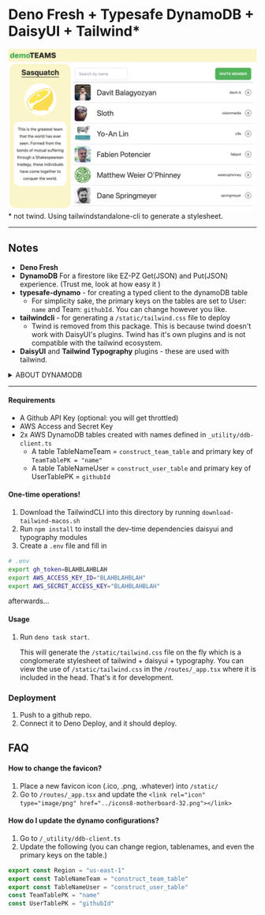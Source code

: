 # Deno Fresh + Typesafe DynamoDB + DaisyUI + Tailwind\*

![screenshot](_docs/demo2.png) \* not twind. Using tailwindstandalone-cli to
generate a stylesheet.

---

## Notes

- **Deno Fresh**
- **DynamoDB** For a firestore like EZ-PZ Get(JSON) and Put(JSON) experience.
  (Trust me, look at how easy it )
- **typesafe-dynamo** - for creating a typed client to the dynamoDB table
  - For simplicity sake, the primary keys on the tables are set to User: `name`
    and Team: `githubId`. You can change however you like.
- **tailwindcli** - for generating a `/static/tailwind.css` file to deploy
  - Twind is removed from this package. This is because twind doesn't work with
    DaisyUI's plugins. Twind has it's own plugins and is not compatible with the
    tailwind ecosystem.
- **DaisyUI** and **Tailwind Typography** plugins - these are used with
  tailwind.

<details>
  <summary>ABOUT DYNAMODB</summary>

#### ...It's easy at pie.

DynamoDB sucks in a lot of regards. But with typescript and lil' magic, you can
make it as easy a Firestore! Here's the flow

1. Define your typescript types for you data model
2. Copy and plug those types into `utility.ddb-client.ts`
   1. Note what your Primary key is for the items. It can be `id` or for the
      (like me) use the `githubId`.
3. Call Get and Put. (You can implement Update... thou it's trickier)

That's it! Look how easy it is. ![dynamo](_docs/ddb.png)

Your typescript types define the model, and there is no need to define a Dynamo
schema or anything. It kinda just works. Takes ~10 min to set up.

</details>

---

#### Requirements

- A Github API Key (optional: you will get throttled)
- AWS Access and Secret Key
- 2x AWS DynamoDB tables created with names defined in `_utility/ddb-client.ts`
  - A table TableNameTeam = `construct_team_table` and primary key of
    `TeamTablePK = "name"`
  - A table TableNameUser = `construct_user_table` and primary key of
    UserTablePK = `githubId`

#### One-time operations!

1. Download the TailwindCLI into this directory by running
   `download-tailwind-macos.sh`
2. Run `npm install` to install the dev-time dependencies daisyui and typography
   modules
3. Create a `.env` file and fill in

```bash
# .env
export gh_token=BLAHBLAHBLAH
export AWS_ACCESS_KEY_ID="BLAHBLAHBLAH"
export AWS_SECRET_ACCESS_KEY="BLAHBLAHBLAH"
```

afterwards...

#### Usage

1. Run `deno task start`.

   This will generate the `/static/tailwind.css` file on the fly which is a
   conglomerate stylesheet of tailwind + daisyui + typography. You can view the
   use of `/static/tailwind.css` in the `/routes/_app.tsx` where it is included
   in the head. That's it for development.

### Deployment

1. Push to a github repo.
2. Connect it to Deno Deploy, and it should deploy.

## FAQ

#### How to change the favicon?

1. Place a new favicon icon (.ico, .png, .whatever) into `/static/`
2. Go to `/routes/_app.tsx` and update the
   `<link rel="icon" type="image/png" href="../icons8-motherboard-32.png"></link>`

#### How do I update the dynamo configurations?

1. Go to `/_utility/ddb-client.ts`
2. Update the following (you can change region, tablenames, and even the primary
   keys on the table.)

```ts
export const Region = "us-east-1"
export const TableNameTeam = "construct_team_table"
export const TableNameUser = "construct_user_table"
const TeamTablePK = "name"
const UserTablePK = "githubId"
```
